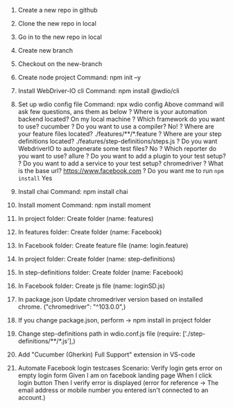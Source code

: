 1. Create a new repo in github
2. Clone the new repo in local
3. Go in to the new repo in local
4. Create new branch
5. Checkout on the new-branch
6. Create node project
    Command: npm init –y
7. Install WebDriver-IO cli
    Command: npm install @wdio/cli
8. Set up wdio config file
    Command: npx wdio config
Above command will ask few questions, ans them as below
? Where is your automation backend located? On my local machine
? Which framework do you want to use? cucumber
? Do you want to use a compiler? No!
? Where are your feature files located? ./features/**/*.feature
? Where are your step definitions located? ./features/step-definitions/steps.js
? Do you want WebdriverIO to autogenerate some test files? No
? Which reporter do you want to use? allure
? Do you want to add a plugin to your test setup?
? Do you want to add a service to your test setup? chromedriver
? What is the base url? https://www.facebook.com
? Do you want me to run `npm install` Yes

9. Install chai
    Command: npm install chai
10. Install moment
    Command: npm install moment
11. In project folder: Create folder (name: features)
12. In features folder: Create folder (name: Facebook)
13. In Facebook folder: Create feature file (name: login.feature)

11. In project folder: Create folder (name: step-definitions)
12. In step-definitions folder: Create folder (name: Facebook)
13. In Facebook folder: Create js file (name: loginSD.js)

14. In package.json Update chromedriver version based on installed chrome. ("chromedriver": "^103.0.0",)
15. If you change package.json, perform -> npm install in project folder

16. Change step-definitions path in wdio.conf.js file (require: ['./step-definitions/**/*.js'],)

17. Add "Cucumber (Gherkin) Full Support" extension in VS-code

18. Automate Facebook login testcases
    Scenario: Verify login gets error on empty login form
        Given I am on facebook landing page
        When I click login button
        Then I verify error is displayed 
        (error for reference -> The email address or mobile number you entered isn't connected to an account.)